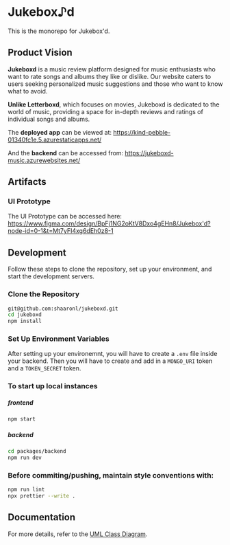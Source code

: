# Jukebox♪d

  This is the monorepo for Jukebox'd.
## Product Vision

**Jukeboxd** is a music review platform designed for music enthusiasts who want to rate songs and albums they like or dislike. Our website caters to users seeking personalized music suggestions and those who want to know what to avoid.

**Unlike Letterboxd**, which focuses on movies, Jukeboxd is dedicated to the world of music, providing a space for in-depth reviews and ratings of individual songs and albums.


The **deployed app** can be viewed at: https://kind-pebble-01340fc1e.5.azurestaticapps.net/

And the **backend** can be accessed from: https://jukeboxd-music.azurewebsites.net/

## Artifacts

### UI Prototype
The UI Prototype can be accessed here: https://www.figma.com/design/BpFj1NG2oKtV8Dxo4gEHn8/Jukebox'd?node-id=0-1&t=Mt7yFI4xg6dEh0z8-1

## Development

Follow these steps to clone the repository, set up your environment, and start the development servers. 

### Clone the Repository

```sh
git@github.com:shaaronl/jukeboxd.git
cd jukeboxd
npm install
```
### Set Up Environment Variables

After setting up your environemnt, you will have to create a `.env` file inside your backend.
Then you will have to create and add in a `MONGO_URI` token and a `TOKEN_SECRET` token.

### To start up local instances
##### frontend
```sh
npm start
```
##### backend
```sh
cd packages/backend
npm run dev
```
### Before commiting/pushing, maintain style conventions with:
```sh
npm run lint
npx prettier --write .
```

## Documentation

For more details, refer to the [UML Class Diagram](./docs/UMLClassDiagram.md).

